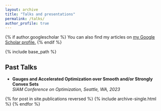 ```yaml
---
layout: archive
title: "Talks and presentations"
permalink: /talks/
author_profile: true
---
```


{% if author.googlescholar %}
  You can also find my articles on <u><a href="{{author.googlescholar}}">my Google Scholar profile</a>.</u>
{% endif %}

{% include base_path %}
## Past Talks

* __Gauges and Accelerated Optimization over Smooth and/or Strongly Convex Sets__  \
_SIAM Conference on Optimization, Seattle, WA, 2023_



{% for post in site.publications reversed %}
  {% include archive-single.html %}
{% endfor %}
